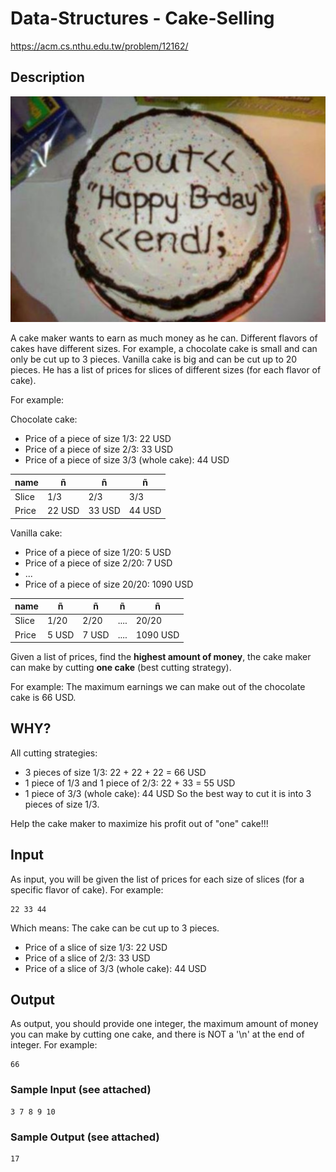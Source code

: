 # Data-Structures - Cake-Selling
https://acm.cs.nthu.edu.tw/problem/12162/
## Description

![](https://github.com/pablomp3/Data-Structures---Cake-Selling/blob/master/cake.png)
                                                               
A cake maker wants to earn as much money as he can. Different flavors of cakes have different sizes. 
For example, a chocolate cake is small and can only be cut up to 3 pieces. Vanilla cake is big and can be cut up to 20 pieces. 
He has a list of prices for slices of different sizes (for each flavor of cake).

For example:

   Chocolate cake:

* Price of a piece of size 1/3: 22 USD
* Price of a piece of size 2/3: 33 USD
* Price of a piece of size 3/3 (whole cake): 44 USD

| name  |     ñ    |    ñ     |   ñ    |
|-------|----------|----------|--------|
| Slice |    1/3	 |   2/3	  |  3/3   |
| Price | 	22 USD |	33 USD	| 44 USD |
     

   Vanilla cake:

* Price of a piece of size 1/20: 5 USD
* Price of a piece of size 2/20: 7 USD
* ...
* Price of a piece of size 20/20: 1090 USD

|  name  |    ñ    |   ñ    |   ñ   |    ñ     |
|--------|---------|--------|-------|----------|
| Slice	 |  1/20	 |  2/20	| ....	| 20/20    |
| Price  |  5 USD	 |  7 USD	| ....	| 1090 USD |
 

Given a list of prices, find the **highest amount of money**, the cake maker can make by cutting **one cake** (best cutting strategy). 


For example:
The maximum earnings we can make out of the chocolate cake is 66 USD.

## WHY?
All cutting strategies:

* 3 pieces of size 1/3: 22 + 22 + 22 = 66 USD
* 1 piece of 1/3 and 1 piece of 2/3: 22 + 33 = 55 USD
* 1 piece of 3/3 (whole cake): 44 USD
So the best way to cut it is into 3 pieces of size 1/3.

 
Help the cake maker to maximize his profit out of "one" cake!!!

 
## Input
As input, you will be given the list of prices for each size of slices (for a specific flavor of cake).
For example:

    22 33 44

Which means: The cake can be cut up to 3 pieces.

* Price of a slice of size 1/3: 22 USD
* Price of a slice of 2/3: 33 USD
* Price of a slice of 3/3 (whole cake): 44 USD 


## Output
As output, you should provide one integer, the maximum amount of money you can make by cutting one cake, and there is NOT a
'\n' at the end of integer.
For example:

    66

### Sample Input (see attached)

    3 7 8 9 10
### Sample Output (see attached)

    17
 
